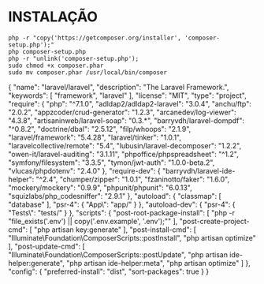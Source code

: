 # INSTALAÇÃO

```
php -r "copy('https://getcomposer.org/installer', 'composer-setup.php');"
php composer-setup.php
php -r "unlink('composer-setup.php');
sudo chmod +x composer.phar
sudo mv composer.phar /usr/local/bin/composer
```

{
  "name": "laravel/laravel",
  "description": "The Laravel Framework.",
  "keywords": [
    "framework",
    "laravel"
  ],
  "license": "MIT",
  "type": "project",
  "require": {
    "php": "^7.1.0",
    "adldap2/adldap2-laravel": "3.0.4",
    "anchu/ftp": "2.0.2",
    "appzcoder/crud-generator": "1.2.3",
    "arcanedev/log-viewer": "4.3.8",
    "artisaninweb/laravel-soap": "0.3.*",
    "barryvdh/laravel-dompdf": "^0.8.2",
    "doctrine/dbal": "2.5.12",
    "filp/whoops": "2.1.9",
    "laravel/framework": "5.4.28",
    "laravel/tinker": "1.0.1",
    "laravelcollective/remote": "5.4",
    "lubusin/laravel-decomposer": "1.2.2",
    "owen-it/laravel-auditing": "3.1.11",
    "phpoffice/phpspreadsheet": "^1.2",
    "symfony/filesystem": "3.3.5",
    "tymon/jwt-auth": "1.0.0-beta.2",
    "vlucas/phpdotenv": "2.4.0"
  },
  "require-dev": {
    "barryvdh/laravel-ide-helper": "^2.4",
    "chumper/zipper": "1.0.1",
    "fzaninotto/faker": "1.6.0",
    "mockery/mockery": "0.9.9",
    "phpunit/phpunit": "6.0.13",
    "squizlabs/php_codesniffer": "2.9.1"
  },
  "autoload": {
    "classmap": [
      "database"
    ],
    "psr-4": {
      "App\\": "app/"
    }
  },
  "autoload-dev": {
    "psr-4": {
        "Tests\\": "tests/"
    }
  },
  "scripts": {
    "post-root-package-install": [
        "php -r \"file_exists('.env') || copy('.env.example', '.env');\""
    ],
    "post-create-project-cmd": [
        "php artisan key:generate"
    ],
    "post-install-cmd": [
        "Illuminate\\Foundation\\ComposerScripts::postInstall",
        "php artisan optimize"
    ],
    "post-update-cmd": [
        "Illuminate\\Foundation\\ComposerScripts::postUpdate",
        "php artisan ide-helper:generate",
        "php artisan ide-helper:meta",
        "php artisan optimize"
    ]
  },
  "config": {
    "preferred-install": "dist",
    "sort-packages": true
  }
}
